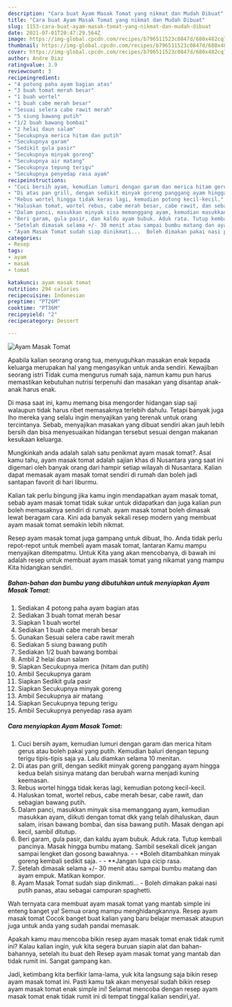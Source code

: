 ```yaml
---
description: "Cara buat Ayam Masak Tomat yang nikmat dan Mudah Dibuat"
title: "Cara buat Ayam Masak Tomat yang nikmat dan Mudah Dibuat"
slug: 1153-cara-buat-ayam-masak-tomat-yang-nikmat-dan-mudah-dibuat
date: 2021-07-01T20:47:29.564Z
image: https://img-global.cpcdn.com/recipes/b796511523c0847d/680x482cq70/ayam-masak-tomat-foto-resep-utama.jpg
thumbnail: https://img-global.cpcdn.com/recipes/b796511523c0847d/680x482cq70/ayam-masak-tomat-foto-resep-utama.jpg
cover: https://img-global.cpcdn.com/recipes/b796511523c0847d/680x482cq70/ayam-masak-tomat-foto-resep-utama.jpg
author: Andre Diaz
ratingvalue: 3.9
reviewcount: 3
recipeingredient:
- "4 potong paha ayam bagian atas"
- "3 buah tomat merah besar"
- "1 buah wortel"
- "1 buah cabe merah besar"
- "Sesuai selera cabe rawit merah"
- "5 siung bawang putih"
- "1/2 buah bawang bombai"
- "2 helai daun salam"
- "Secukupnya merica hitam dan putih"
- "Secukupnya garam"
- "Sedikit gula pasir"
- "Secukupnya minyak goreng"
- "Secukupnya air matang"
- "Secukupnya tepung terigu"
- "Secukupnya penyedap rasa ayam"
recipeinstructions:
- "Cuci bersih ayam, kemudian lumuri dengan garam dan merica hitam gerus atau boleh pakai yang putih. Kemudian baluri dengan tepung terigu tipis-tipis saja ya. Lalu diamkan selama 10 menitan."
- "Di atas pan grill, dengan sedikit minyak goreng panggang ayam hingga kedua belah sisinya matang dan berubah warna menjadi kuning keemasan."
- "Rebus wortel hingga tidak keras lagi, kemudian potong kecil-kecil."
- "Haluskan tomat, wortel rebus, cabe merah besar, cabe rawit, dan sebagian bawang putih."
- "Dalam panci, masukkan minyak sisa memanggang ayam, kemudian masukkan ayam, diikuti dengan tomat dkk yang telah dihaluskan, daun salam, irisan bawang bombai, dan sisa bawang putih. Masak dengan api kecil, sambil ditutup."
- "Beri garam, gula pasir, dan kaldu ayam bubuk. Aduk rata. Tutup kembali pancinya. Masak hingga bumbu matang. Sambil sesekali dicek jangan sampai lengket dan gosong bawahnya.   *Boleh ditambahkan minyak goreng kembali sedikit saja.   **Jangan lupa cicip rasa."
- "Setelah dimasak selama +/- 30 menit atau sampai bumbu matang dan ayam empuk. Matikan kompor."
- "Ayam Masak Tomat sudah siap dinikmati...  Boleh dimakan pakai nasi putih panas, atau sebagai campuran spaghetti."
categories:
- Resep
tags:
- ayam
- masak
- tomat

katakunci: ayam masak tomat 
nutrition: 294 calories
recipecuisine: Indonesian
preptime: "PT26M"
cooktime: "PT36M"
recipeyield: "2"
recipecategory: Dessert

---
```



![Ayam Masak Tomat](https://img-global.cpcdn.com/recipes/b796511523c0847d/680x482cq70/ayam-masak-tomat-foto-resep-utama.jpg)

Apabila kalian seorang orang tua, menyuguhkan masakan enak kepada keluarga merupakan hal yang mengasyikan untuk anda sendiri. Kewajiban seorang istri Tidak cuma mengurus rumah saja, namun kamu pun harus memastikan kebutuhan nutrisi terpenuhi dan masakan yang disantap anak-anak harus enak.

Di masa  saat ini, kamu memang bisa mengorder hidangan siap saji walaupun tidak harus ribet memasaknya terlebih dahulu. Tetapi banyak juga lho mereka yang selalu ingin menyajikan yang terenak untuk orang tercintanya. Sebab, menyajikan masakan yang dibuat sendiri akan jauh lebih bersih dan bisa menyesuaikan hidangan tersebut sesuai dengan makanan kesukaan keluarga. 



Mungkinkah anda adalah salah satu penikmat ayam masak tomat?. Asal kamu tahu, ayam masak tomat adalah sajian khas di Nusantara yang saat ini digemari oleh banyak orang dari hampir setiap wilayah di Nusantara. Kalian dapat memasak ayam masak tomat sendiri di rumah dan boleh jadi santapan favorit di hari liburmu.

Kalian tak perlu bingung jika kamu ingin mendapatkan ayam masak tomat, sebab ayam masak tomat tidak sukar untuk didapatkan dan juga kalian pun boleh memasaknya sendiri di rumah. ayam masak tomat boleh dimasak lewat beragam cara. Kini ada banyak sekali resep modern yang membuat ayam masak tomat semakin lebih nikmat.

Resep ayam masak tomat juga gampang untuk dibuat, lho. Anda tidak perlu repot-repot untuk membeli ayam masak tomat, lantaran Kamu mampu menyajikan ditempatmu. Untuk Kita yang akan mencobanya, di bawah ini adalah resep untuk membuat ayam masak tomat yang nikamat yang mampu Kita hidangkan sendiri.

<!--inarticleads1-->

##### Bahan-bahan dan bumbu yang dibutuhkan untuk menyiapkan Ayam Masak Tomat:

1. Sediakan 4 potong paha ayam bagian atas
1. Sediakan 3 buah tomat merah besar
1. Siapkan 1 buah wortel
1. Sediakan 1 buah cabe merah besar
1. Gunakan Sesuai selera cabe rawit merah
1. Sediakan 5 siung bawang putih
1. Sediakan 1/2 buah bawang bombai
1. Ambil 2 helai daun salam
1. Siapkan Secukupnya merica (hitam dan putih)
1. Ambil Secukupnya garam
1. Siapkan Sedikit gula pasir
1. Siapkan Secukupnya minyak goreng
1. Ambil Secukupnya air matang
1. Siapkan Secukupnya tepung terigu
1. Ambil Secukupnya penyedap rasa ayam




<!--inarticleads2-->

##### Cara menyiapkan Ayam Masak Tomat:

1. Cuci bersih ayam, kemudian lumuri dengan garam dan merica hitam gerus atau boleh pakai yang putih. Kemudian baluri dengan tepung terigu tipis-tipis saja ya. Lalu diamkan selama 10 menitan.
1. Di atas pan grill, dengan sedikit minyak goreng panggang ayam hingga kedua belah sisinya matang dan berubah warna menjadi kuning keemasan.
1. Rebus wortel hingga tidak keras lagi, kemudian potong kecil-kecil.
1. Haluskan tomat, wortel rebus, cabe merah besar, cabe rawit, dan sebagian bawang putih.
1. Dalam panci, masukkan minyak sisa memanggang ayam, kemudian masukkan ayam, diikuti dengan tomat dkk yang telah dihaluskan, daun salam, irisan bawang bombai, dan sisa bawang putih. Masak dengan api kecil, sambil ditutup.
1. Beri garam, gula pasir, dan kaldu ayam bubuk. Aduk rata. Tutup kembali pancinya. Masak hingga bumbu matang. Sambil sesekali dicek jangan sampai lengket dan gosong bawahnya.  -  - *Boleh ditambahkan minyak goreng kembali sedikit saja.  -  - **Jangan lupa cicip rasa.
1. Setelah dimasak selama +/- 30 menit atau sampai bumbu matang dan ayam empuk. Matikan kompor.
1. Ayam Masak Tomat sudah siap dinikmati...  - Boleh dimakan pakai nasi putih panas, atau sebagai campuran spaghetti.




Wah ternyata cara membuat ayam masak tomat yang mantab simple ini enteng banget ya! Semua orang mampu menghidangkannya. Resep ayam masak tomat Cocok banget buat kalian yang baru belajar memasak ataupun juga untuk anda yang sudah pandai memasak.

Apakah kamu mau mencoba bikin resep ayam masak tomat enak tidak rumit ini? Kalau kalian ingin, yuk kita segera buruan siapin alat dan bahan-bahannya, setelah itu buat deh Resep ayam masak tomat yang mantab dan tidak rumit ini. Sangat gampang kan. 

Jadi, ketimbang kita berfikir lama-lama, yuk kita langsung saja bikin resep ayam masak tomat ini. Pasti kamu tak akan menyesal sudah bikin resep ayam masak tomat enak simple ini! Selamat mencoba dengan resep ayam masak tomat enak tidak rumit ini di tempat tinggal kalian sendiri,ya!.

